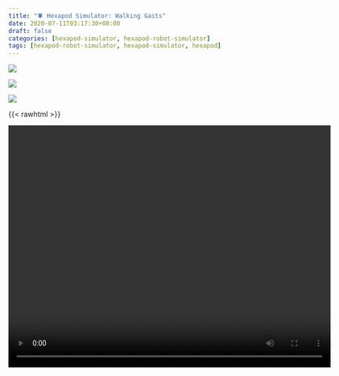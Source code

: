 ```yaml
---
title: "🕷️ Hexapod Simulator: Walking Gaits"
date: 2020-07-11T03:17:30+08:00
draft: false
categories: [hexapod-simulator, hexapod-robot-simulator]
tags: [hexapod-robot-simulator, hexapod-simulator, hexapod]
---
```



![](/robotics-blog/show-off-v2-1.gif)

![](/robotics-blog/show-off-v2-4.gif)

![](/robotics-blog/show-off-v2-2.png)


{{< rawhtml >}}


<video width="640" height="480" controls>
  <source src="/robotics-blog/show-off-v2-3.mp4" type="video/mp4">
Your browser does not support the video tag.
</video>

